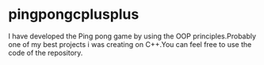 # pingpongcplusplus
I have developed the Ping pong game by using the OOP principles.Probably one of my best projects i was creating on C++.You can feel free to use the code of the repository.
